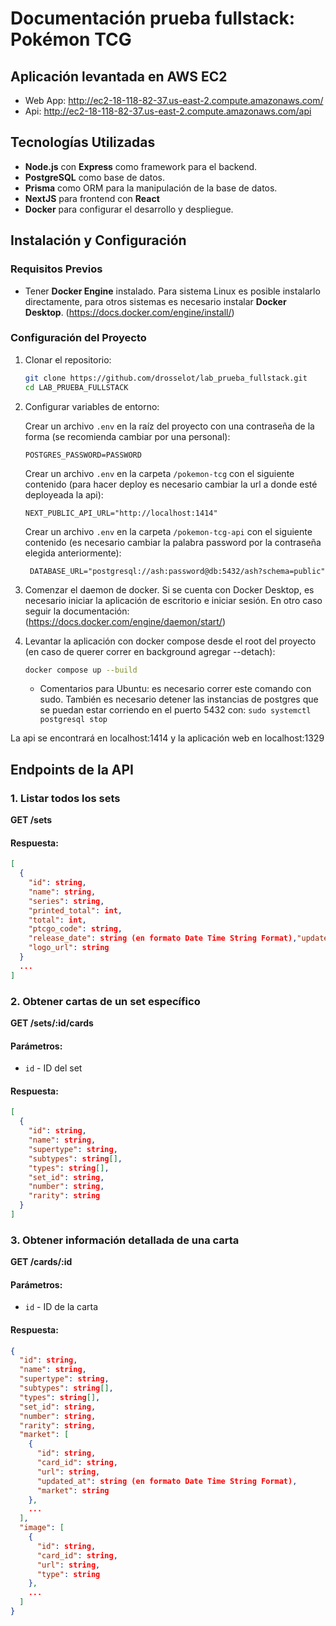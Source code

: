 # Documentación prueba fullstack: Pokémon TCG

## Aplicación levantada en AWS EC2
- Web App: http://ec2-18-118-82-37.us-east-2.compute.amazonaws.com/
- Api: http://ec2-18-118-82-37.us-east-2.compute.amazonaws.com/api

## Tecnologías Utilizadas
- **Node.js** con **Express** como framework para el backend.
- **PostgreSQL** como base de datos.
- **Prisma** como ORM para la manipulación de la base de datos.
- **NextJS** para frontend con **React**
- **Docker** para configurar el desarrollo y despliegue.

## Instalación y Configuración
### Requisitos Previos
- Tener **Docker Engine** instalado. Para sistema Linux es posible instalarlo directamente, para otros sistemas es necesario instalar **Docker Desktop**. (https://docs.docker.com/engine/install/)

### Configuración del Proyecto
1. Clonar el repositorio:
   ```sh
   git clone https://github.com/drosselot/lab_prueba_fullstack.git
   cd LAB_PRUEBA_FULLSTACK
   ```

2. Configurar variables de entorno:

   Crear un archivo `.env` en la raíz del proyecto con una contraseña de la forma (se recomienda cambiar por una personal):
   ```env
   POSTGRES_PASSWORD=PASSWORD
   ```

   Crear un archivo `.env` en la carpeta `/pokemon-tcg` con el siguiente contenido (para hacer deploy es necesario cambiar la url a donde esté deployeada la api):
   ```env
   NEXT_PUBLIC_API_URL="http://localhost:1414"
   ```

   Crear un archivo `.env` en la carpeta `/pokemon-tcg-api` con el siguiente contenido (es necesario cambiar la palabra password por la contraseña elegida anteriormente):
   ```env
    DATABASE_URL="postgresql://ash:password@db:5432/ash?schema=public"
   ```


3. Comenzar el daemon de docker. Si se cuenta con Docker Desktop, es necesario iniciar la aplicación de escritorio e iniciar sesión. En otro caso seguir la documentación: (https://docs.docker.com/engine/daemon/start/)

4. Levantar la aplicación con docker compose desde el root del proyecto (en caso de querer correr en background agregar --detach):
   ```sh
   docker compose up --build
   ```
   * Comentarios para Ubuntu: es necesario correr este comando con sudo. También es necesario detener las instancias de postgres que se puedan estar corriendo en el puerto 5432 con: `sudo systemctl postgresql stop`

La api se encontrará en localhost:1414 y la aplicación web en localhost:1329

## Endpoints de la API

### 1. Listar todos los sets
**GET /sets**
#### Respuesta:
```json
[
  {
    "id": string,
    "name": string,
    "series": string,
    "printed_total": int,
    "total": int,
    "ptcgo_code": string,
    "release_date": string (en formato Date Time String Format),"updated_at": string (en formato Date Time String Format),"symbol_url": string,
    "logo_url": string
  }
  ...
]
```

### 2. Obtener cartas de un set específico
**GET /sets/:id/cards**
#### Parámetros:
- `id` - ID del set
#### Respuesta:
```json
[
  {
    "id": string,
    "name": string,
    "supertype": string,
    "subtypes": string[],
    "types": string[],
    "set_id": string,
    "number": string,
    "rarity": string
  }
]
```

### 3. Obtener información detallada de una carta
**GET /cards/:id**
#### Parámetros:
- `id` - ID de la carta
#### Respuesta:
```json
{
  "id": string,
  "name": string,
  "supertype": string,
  "subtypes": string[],
  "types": string[],
  "set_id": string,
  "number": string,
  "rarity": string,
  "market": [
    {
      "id": string,
      "card_id": string,
      "url": string,
      "updated_at": string (en formato Date Time String Format),
      "market": string
    },
    ...
  ],
  "image": [
    {
      "id": string,
      "card_id": string,
      "url": string,
      "type": string
    },
    ...
  ]
}
```


